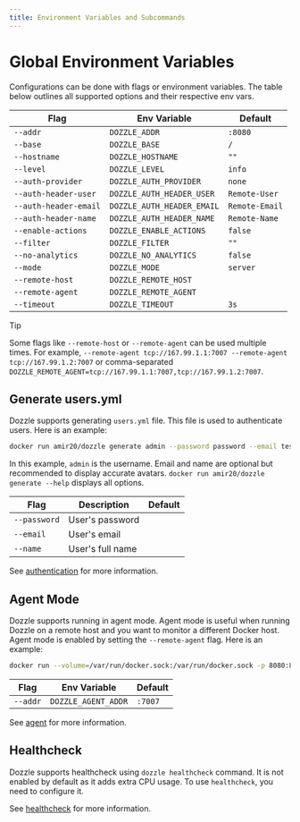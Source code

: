 ```yaml
---
title: Environment Variables and Subcommands
---
```


# Global Environment Variables

Configurations can be done with flags or environment variables. The table below outlines all supported options and their respective env vars.

| Flag                  | Env Variable               | Default        |
| --------------------- | -------------------------- | -------------- |
| `--addr`              | `DOZZLE_ADDR`              | `:8080`        |
| `--base`              | `DOZZLE_BASE`              | `/`            |
| `--hostname`          | `DOZZLE_HOSTNAME`          | `""`           |
| `--level`             | `DOZZLE_LEVEL`             | `info`         |
| `--auth-provider`     | `DOZZLE_AUTH_PROVIDER`     | `none`         |
| `--auth-header-user`  | `DOZZLE_AUTH_HEADER_USER`  | `Remote-User`  |
| `--auth-header-email` | `DOZZLE_AUTH_HEADER_EMAIL` | `Remote-Email` |
| `--auth-header-name`  | `DOZZLE_AUTH_HEADER_NAME`  | `Remote-Name`  |
| `--enable-actions`    | `DOZZLE_ENABLE_ACTIONS`    | `false`        |
| `--filter`            | `DOZZLE_FILTER`            | `""`           |
| `--no-analytics`      | `DOZZLE_NO_ANALYTICS`      | `false`        |
| `--mode`              | `DOZZLE_MODE`              | `server`       |
| `--remote-host`       | `DOZZLE_REMOTE_HOST`       |                |
| `--remote-agent`      | `DOZZLE_REMOTE_AGENT`      |                |
| `--timeout`           | `DOZZLE_TIMEOUT`           | `3s`           |

> [!TIP]
> Some flags like `--remote-host` or `--remote-agent` can be used multiple times. For example, `--remote-agent tcp://167.99.1.1:7007 --remote-agent tcp://167.99.1.2:7007` or comma-separated `DOZZLE_REMOTE_AGENT=tcp://167.99.1.1:7007,tcp://167.99.1.2:7007`.

## Generate users.yml

Dozzle supports generating `users.yml` file. This file is used to authenticate users. Here is an example:

```sh
docker run amir20/dozzle generate admin --password password --email test@email.net --name "John Doe" > users.yml
```

In this example, `admin` is the username. Email and name are optional but recommended to display accurate avatars. `docker run amir20/dozzle generate --help` displays all options.

| Flag         | Description      | Default |
| ------------ | ---------------- | ------- |
| `--password` | User's password  |         |
| `--email`    | User's email     |         |
| `--name`     | User's full name |         |

See [authentication](/guide/authentication) for more information.

## Agent Mode

Dozzle supports running in agent mode. Agent mode is useful when running Dozzle on a remote host and you want to monitor a different Docker host. Agent mode is enabled by setting the `--remote-agent` flag. Here is an example:

```sh
docker run --volume=/var/run/docker.sock:/var/run/docker.sock -p 8080:8080 amir20/dozzle --remote-agent remote-ip:7007
```

| Flag     | Env Variable        | Default |
| -------- | ------------------- | ------- |
| `--addr` | `DOZZLE_AGENT_ADDR` | `:7007` |

See [agent](/guide/agent) for more information.

## Healthcheck

Dozzle supports healthcheck using `dozzle healthcheck` command. It is not enabled by default as it adds extra CPU usage. To use `healthcheck`, you need to configure it.

See [healthcheck](/guide/healthcheck) for more information.
